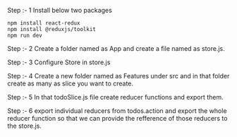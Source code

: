 Step :- 1 Install below two packages

```
npm install react-redux
npm install @reduxjs/toolkit
npm run dev
```

Step :- 2 Create a folder named as App and create a file named as store.js.

Step :- 3 Configure Store in store.js

Step :- 4 Create a new folder named as Features under src and in that folder create as many as slice you want to create.

Step :- 5 In that todoSlice.js file create reducer functions and export them.

Step :- 6 export individual reducers from todos.action and export the whole reducer function so that we can provide the refference of those reducers to the store.js.
